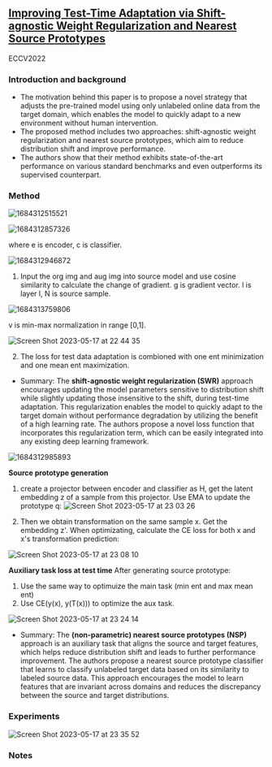 ## [Improving Test-Time Adaptation via Shift-agnostic Weight Regularization and Nearest Source Prototypes](https://arxiv.org/abs/2207.11707)

ECCV2022

### Introduction and background
- The motivation behind this paper is to propose a novel strategy that adjusts the pre-trained model using only unlabeled online data from the target domain, which enables the model to quickly adapt to a new environment without human intervention. 
- The proposed method includes two approaches: shift-agnostic weight regularization and nearest source prototypes, which aim to reduce distribution shift and improve performance. 
- The authors show that their method exhibits state-of-the-art performance on various standard benchmarks and even outperforms its supervised counterpart.

### Method

![1684312515521](https://github.com/Jo-wang/Daily-Paper-Reading/assets/46414159/ad5299f1-ea95-4064-acc1-0c6c528eaa1e)

![1684312857326](https://github.com/Jo-wang/Daily-Paper-Reading/assets/46414159/97934ee9-937b-4496-ae70-bfabc722d924)

where e is encoder, c is classifier.

![1684312946872](https://github.com/Jo-wang/Daily-Paper-Reading/assets/46414159/1d5cdd12-0f98-4be5-b105-56a21ddd235e)

1. Input the org img and aug img into source model and use cosine similarity to calculate the change of gradient. g is gradient vector. l is layer l, N is source sample.

![1684313759806](https://github.com/Jo-wang/Daily-Paper-Reading/assets/46414159/6c671683-9cea-4751-8aab-a626c07c32c5)

v is min-max normalization in range [0,1].

![Screen Shot 2023-05-17 at 22 44 35](https://github.com/Jo-wang/Daily-Paper-Reading/assets/46414159/b320f7f1-9201-4240-a827-d303329c3c6d)

2. The loss for test data adaptation is combioned with one ent minimization and one mean ent maximization.

- Summary: The **shift-agnostic weight regularization (SWR)** approach encourages updating the model parameters sensitive to distribution shift while slightly updating those insensitive to the shift, during test-time adaptation. This regularization enables the model to quickly adapt to the target domain without performance degradation by utilizing the benefit of a high learning rate. The authors propose a novel loss function that incorporates this regularization term, which can be easily integrated into any existing deep learning framework.

![1684312985893](https://github.com/Jo-wang/Daily-Paper-Reading/assets/46414159/ab6b62d5-4a7d-4fae-b094-1fc0e366d441)

**Source prototype generation**
1. create a projector between encoder and classifier as H, get the latent embedding z of a sample from this projector. Use EMA to update the prototype q:
![Screen Shot 2023-05-17 at 23 03 26](https://github.com/Jo-wang/Daily-Paper-Reading/assets/46414159/24ae7614-e6ec-413c-9d8c-47f5338ee641)

2. Then we obtain transformation on the same sample x. Get the embedding z'. When optimizating, calculate the CE loss for both x and x's transformation prediction:

![Screen Shot 2023-05-17 at 23 08 10](https://github.com/Jo-wang/Daily-Paper-Reading/assets/46414159/5c82b546-ae38-44c9-9c07-852b1e092ddf)

**Auxiliary task loss at test time**
After generating source prototype:

1. Use the same way to optimuize the main task (min ent and max mean ent)
2. Use CE(y(x), y(T(x))) to optimize the aux task.

![Screen Shot 2023-05-17 at 23 24 14](https://github.com/Jo-wang/Daily-Paper-Reading/assets/46414159/e334f327-214c-4514-8499-00dc400d00a1)

- Summary: The **(non-parametric) nearest source prototypes (NSP)** approach is an auxiliary task that aligns the source and target features, which helps reduce distribution shift and leads to further performance improvement. The authors propose a nearest source prototype classifier that learns to classify unlabeled target data based on its similarity to labeled source data. This approach encourages the model to learn features that are invariant across domains and reduces the discrepancy between the source and target distributions.

### Experiments
![Screen Shot 2023-05-17 at 23 35 52](https://github.com/Jo-wang/Daily-Paper-Reading/assets/46414159/e3349eb7-71b7-45e6-82cf-0649f239753e)

### Notes
